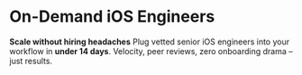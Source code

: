 # On-Demand iOS Engineers

**Scale without hiring headaches**
Plug vetted senior iOS engineers into your workflow in **under 14 days**.
Velocity, peer reviews, zero onboarding drama – just results.
